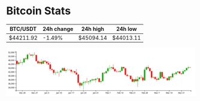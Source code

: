 # Bitcoin Stats

BTC/USDT|24h change|24h high|24h low|
|---|---|---|---|
|$44211.92|-1.49%|$45094.14|$44013.11|

<img src="./chart.svg">
